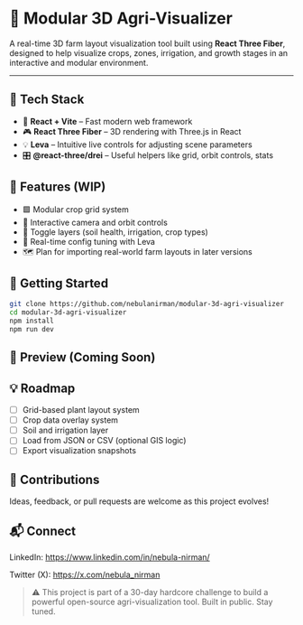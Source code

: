 # 🌾 Modular 3D Agri-Visualizer

A real-time 3D farm layout visualization tool built using **React Three Fiber**, designed to help visualize crops, zones, irrigation, and growth stages in an interactive and modular environment.

---

## 🔧 Tech Stack

- 🧠 **React + Vite** – Fast modern web framework
- 🎮 **React Three Fiber** – 3D rendering with Three.js in React
- 💡 **Leva** – Intuitive live controls for adjusting scene parameters
- 🎛️ **@react-three/drei** – Useful helpers like grid, orbit controls, stats

## 🧱 Features (WIP)

- 🟩 Modular crop grid system
- 🧭 Interactive camera and orbit controls
- 🌱 Toggle layers (soil health, irrigation, crop types)
- 🧠 Real-time config tuning with Leva
- 🗺️ Plan for importing real-world farm layouts in later versions

## 🚀 Getting Started

```bash
git clone https://github.com/nebulanirman/modular-3d-agri-visualizer
cd modular-3d-agri-visualizer
npm install
npm run dev
```

## 📸 Preview (Coming Soon)

## 💡 Roadmap

- [ ] Grid-based plant layout system
- [ ] Crop data overlay system
- [ ] Soil and irrigation layer
- [ ] Load from JSON or CSV (optional GIS logic)
- [ ] Export visualization snapshots

## 🤝 Contributions

Ideas, feedback, or pull requests are welcome as this project evolves!

## 📬 Connect

LinkedIn: https://www.linkedin.com/in/nebula-nirman/

Twitter (X): https://x.com/nebula_nirman

> ⚠️ This project is part of a 30-day hardcore challenge to build a powerful open-source agri-visualization tool. Built in public. Stay tuned.
